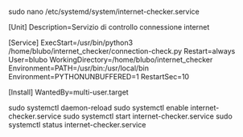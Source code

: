 sudo nano /etc/systemd/system/internet-checker.service


[Unit]
Description=Servizio di controllo connessione internet

[Service]
ExecStart=/usr/bin/python3 /home/blubo/internet_checker/connection-check.py
Restart=always
User=blubo
WorkingDirectory=/home/blubo/internet_checker
Environment=PATH=/usr/bin:/usr/local/bin
Environment=PYTHONUNBUFFERED=1
RestartSec=10

[Install]
WantedBy=multi-user.target



sudo systemctl daemon-reload
sudo systemctl enable internet-checker.service
sudo systemctl start internet-checker.service
sudo systemctl status internet-checker.service
